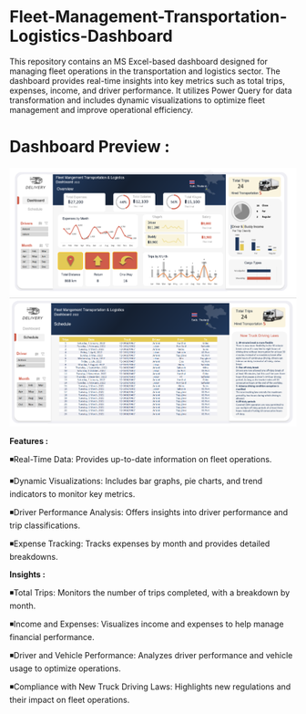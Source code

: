 # Fleet-Management-Transportation-Logistics-Dashboard
This repository contains an MS Excel-based dashboard designed for managing fleet operations in the transportation and logistics sector. The dashboard provides real-time insights into key metrics such as total trips, expenses, income, and driver performance. It utilizes Power Query for data transformation and includes dynamic visualizations to optimize fleet management and improve operational efficiency.

# Dashboard Preview :
![Alt Text](https://github.com/rashi-tiwari21/logos/blob/main/Fleet%20Management%20Dashboard%20page%201.png )
![Alt Text](https://github.com/rashi-tiwari21/logos/blob/main/Fleet%20Management%20Dashboard%20page%202.png)

**Features :** 

◾Real-Time Data: Provides up-to-date information on fleet operations.

◾Dynamic Visualizations: Includes bar graphs, pie charts, and trend indicators to monitor key metrics.

◾Driver Performance Analysis: Offers insights into driver performance and trip classifications.

◾Expense Tracking: Tracks expenses by month and provides detailed breakdowns.

**Insights :** 

◾Total Trips: Monitors the number of trips completed, with a breakdown by month.

◾Income and Expenses: Visualizes income and expenses to help manage financial performance.

◾Driver and Vehicle Performance: Analyzes driver performance and vehicle usage to optimize operations.

◾Compliance with New Truck Driving Laws: Highlights new regulations and their impact on fleet operations.
